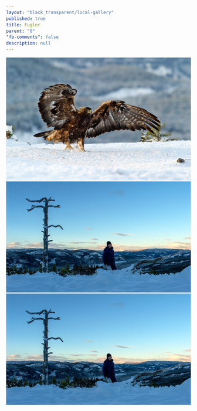```yaml
---
layout: "black_transparent/local-gallery"
published: true
title: Fugler
parent: "0"
"fb-comments": false
description: null
---
```


![Fugler_slideshow_okt2011_050.jpg](/local-galleries/img/Fugler_slideshow_okt2011_050.jpg)
![DSC_5179.jpg](/local-galleries/img/DSC_5179.jpg)
![DSC_5179.jpg](/local-galleries/img/DSC_5179.jpg)



